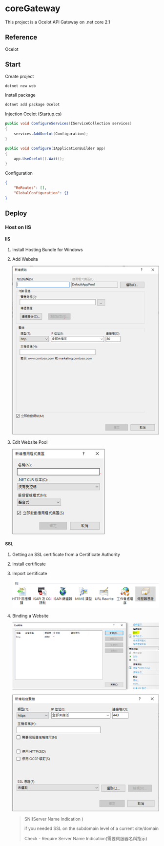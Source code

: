 # coreGateway

This project is a Ocelot API Gateway on .net core 2.1

## Reference

Ocelot  

## Start

Create project

```bash  
dotnet new web  
```

Install package

```bash  
dotnet add package Ocelot  
```

Injection Ocelot (Startup.cs)

```c#
public void ConfigureServices(IServiceCollection services)
{
    services.AddOcelot(Configuration);
}
```

```c#
public void Configure(IApplicationBuilder app)
{
    app.UseOcelot().Wait();
}
```

Configuration

```json
{
    "ReRoutes": [],
    "GlobalConfiguration": {}
}
```

## Deploy

### Host on IIS

#### IIS

1. Install Hosting Bundle for Windows

2. Add Website

    ![Alt text](/doc/iis_website.png)

3. Edit Website Pool

    ![Alt text](/doc/iis_pool.png)

#### SSL

1. Getting an SSL certificate from a Certificate Authority

2. Install certificate

3. Import certificate

    ![Alt text](/doc/iis_certificate.png)

4. Binding a Website

    ![Alt text](/doc/iis_port.png)

    ![Alt text](/doc/iis_ssl.png)

    >SNI(Server Name Indication )
    >
    >if you needed SSL on the subdomain level of a current site/domain
    >
    >Check - Require Server Name Indication(需要伺服器名稱指示)